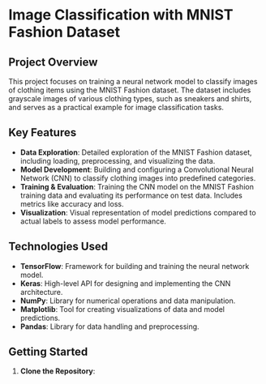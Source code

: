 # Image Classification with MNIST Fashion Dataset

## Project Overview

This project focuses on training a neural network model to classify images of clothing items using the MNIST Fashion dataset. The dataset includes grayscale images of various clothing types, such as sneakers and shirts, and serves as a practical example for image classification tasks.

## Key Features

- **Data Exploration**: Detailed exploration of the MNIST Fashion dataset, including loading, preprocessing, and visualizing the data.
- **Model Development**: Building and configuring a Convolutional Neural Network (CNN) to classify clothing images into predefined categories.
- **Training & Evaluation**: Training the CNN model on the MNIST Fashion training data and evaluating its performance on test data. Includes metrics like accuracy and loss.
- **Visualization**: Visual representation of model predictions compared to actual labels to assess model performance.

## Technologies Used

- **TensorFlow**: Framework for building and training the neural network model.
- **Keras**: High-level API for designing and implementing the CNN architecture.
- **NumPy**: Library for numerical operations and data manipulation.
- **Matplotlib**: Tool for creating visualizations of data and model predictions.
- **Pandas**: Library for data handling and preprocessing.

## Getting Started

1. **Clone the Repository**:
